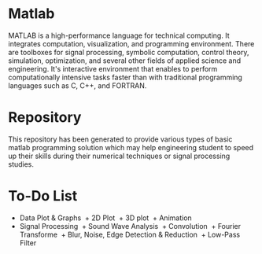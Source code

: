 # Matlab
MATLAB is a high-performance language for technical computing. It integrates computation, visualization, and programming environment. There are toolboxes for signal processing, symbolic computation, control theory, simulation, optimization, and several other fields of applied science and engineering. It's interactive environment that enables to perform computationally intensive tasks faster than with traditional programming languages such as C, C++, and FORTRAN.

# Repository 
This repository has been generated to provide various types of basic matlab programming solution which may help engineering student to speed up their skills during their numerical techniques or signal processing studies.

# To-Do List
- Data Plot & Graphs
  + 2D Plot
  + 3D plot
  + Animation
- Signal Processing
  + Sound Wave Analysis
  + Convolution
  + Fourier Transforme
  + Blur, Noise, Edge Detection & Reduction
  + Low-Pass Filter
  
